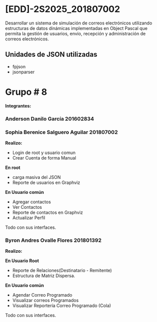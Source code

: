 # [EDD]-2S2025_201807002
Desarrollar un sistema de simulación de correos electrónicos utilizando estructuras de datos dinámicas implementadas en Object Pascal que permita la gestión de usuarios, envío, recepción y administración de correos electrónicos.

## Unidades de JSON utilizadas
 * fpjson
 * jsonparser

# Grupo # 8
**Integrantes:**
### Anderson Danilo García	201602834

### Sophia Berenice Salguero Aguilar 201807002

**Realizo:**
* Login de root y usuario comun
* Crear Cuenta de forma Manual

**En root**
* carga masiva del JSON
* Reporte de usuarios en Graphviz

**En Usuario común**
* Agregar contactos
* Ver Contactos 
* Reporte de contactos en Graphviz
* Actualizar Perfil

Todo con sus interfaces.

### Byron Andres Ovalle Flores 201801392

**Realizo:**

**En Usuario Root**
* Reporte de Relaciones(Destinatario - Remitente)
* Estructura de Matriz Dispersa. 

**En Usuario común**
* Agendar Correo Programado
* Visualizar correos Programados
* Visualizar Reportería Correo Programado (Cola)

Todo con sus interfaces.
